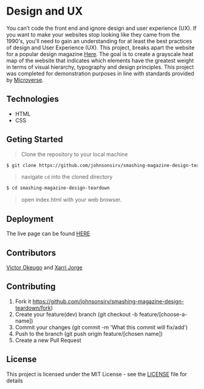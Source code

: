 # Design and UX

You can’t code the front end and ignore design and user experience (UX). If you want to make your websites stop looking like they came from the 1990's, you'll need to gain an understanding for at least the best practices of design and User Experience (UX). This project, breaks apart the website for a popular design magazine [Here](https://www.smashingmagazine.com/ "Smashing Magazine"). The goal is to create a grayscale heat map of the website that indicates which elements have the greatest weight in terms of visual hierarchy, typography and design principles.
This project was completed for demonstration purposes in line with standards provided by [Microverse](https://www.microverse.org/ "The Global School for Remote Software Developers!").

## Technologies

- HTML
- CSS

## Geting Started

> Clone the repository to your local machine

```sh
$ git clone https://github.com/johnsonsirv/smashing-magazine-design-teardown.git
```

> navigate ```cd``` into the cloned directory

```sh
$ cd smashing-magazine-design-teardown
```

> open index.html with your web browser.

## Deployment

The live page can be found [HERE](https://johnsonsirv.github.io/smashing-magazine-design-teardown/)

## Contributors

 [Victor Okeugo](https://github.com/johnsonsirv) and [Xarri Jorge](https://github.com/xarrijorge) 

## Contributing

1. Fork it https://github.com/johnsonsirv/smashing-magazine-design-teardown/fork)
2. Create your feature(dev) branch (git checkout -b feature/[choose-a-name])
3. Commit your changes (git commit -m 'What this commit will fix/add')
4. Push to the branch (git push origin feature/[chosen name])
5. Create a new Pull Request

## License

This project is licensed under the MIT License - see the [LICENSE](./LICENSE.md) file for details
